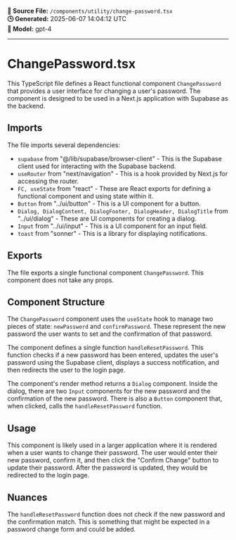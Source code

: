 **📄 Source File:** `/components/utility/change-password.tsx`  
**🕒 Generated:** 2025-06-07 14:04:12 UTC  
**🤖 Model:** gpt-4

---

# ChangePassword.tsx

This TypeScript file defines a React functional component `ChangePassword` that provides a user interface for changing a user's password. The component is designed to be used in a Next.js application with Supabase as the backend.

## Imports

The file imports several dependencies:

- `supabase` from "@/lib/supabase/browser-client" - This is the Supabase client used for interacting with the Supabase backend.
- `useRouter` from "next/navigation" - This is a hook provided by Next.js for accessing the router.
- `FC, useState` from "react" - These are React exports for defining a functional component and using state within it.
- `Button` from "../ui/button" - This is a UI component for a button.
- `Dialog, DialogContent, DialogFooter, DialogHeader, DialogTitle` from "../ui/dialog" - These are UI components for creating a dialog.
- `Input` from "../ui/input" - This is a UI component for an input field.
- `toast` from "sonner" - This is a library for displaying notifications.

## Exports

The file exports a single functional component `ChangePassword`. This component does not take any props.

## Component Structure

The `ChangePassword` component uses the `useState` hook to manage two pieces of state: `newPassword` and `confirmPassword`. These represent the new password the user wants to set and the confirmation of that password.

The component defines a single function `handleResetPassword`. This function checks if a new password has been entered, updates the user's password using the Supabase client, displays a success notification, and then redirects the user to the login page.

The component's render method returns a `Dialog` component. Inside the dialog, there are two `Input` components for the new password and the confirmation of the new password. There is also a `Button` component that, when clicked, calls the `handleResetPassword` function.

## Usage

This component is likely used in a larger application where it is rendered when a user wants to change their password. The user would enter their new password, confirm it, and then click the "Confirm Change" button to update their password. After the password is updated, they would be redirected to the login page.

## Nuances

The `handleResetPassword` function does not check if the new password and the confirmation match. This is something that might be expected in a password change form and could be added.